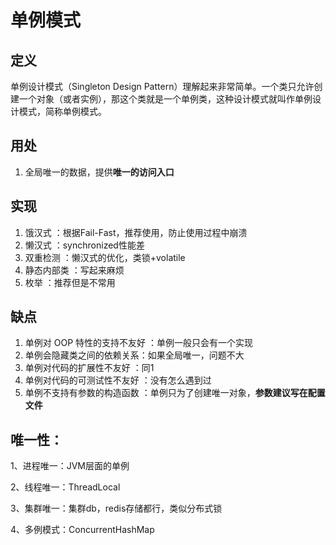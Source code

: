 # 单例模式

## 定义

 单例设计模式（Singleton Design Pattern）理解起来非常简单。一个类只允许创建一个对象（或者实例），那这个类就是一个单例类，这种设计模式就叫作单例设计模式，简称单例模式。 

## 用处

1. 全局唯一的数据，提供**唯一的访问入口**

## 实现

1. 饿汉式 ：根据Fail-Fast，推荐使用，防止使用过程中崩溃
2. 懒汉式 ：synchronized性能差
3. 双重检测 ：懒汉式的优化，类锁+volatile
4. 静态内部类 ：写起来麻烦
5. 枚举 ：推荐但是不常用

## 缺点

1.  单例对 OOP 特性的支持不友好 ：单例一般只会有一个实现
2.  单例会隐藏类之间的依赖关系：如果全局唯一，问题不大
3.  单例对代码的扩展性不友好 ：同1
4.  单例对代码的可测试性不友好 ：没有怎么遇到过
5.  单例不支持有参数的构造函数 ：单例只为了创建唯一对象，**参数建议写在配置文件**

## 唯一性：

1、进程唯一：JVM层面的单例

2、线程唯一：ThreadLocal

3、集群唯一：集群db，redis存储都行，类似分布式锁

4、多例模式：ConcurrentHashMap


